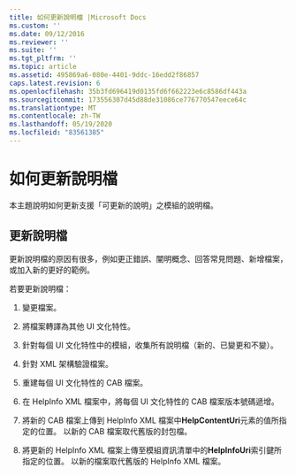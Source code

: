 ```yaml
---
title: 如何更新說明檔 |Microsoft Docs
ms.custom: ''
ms.date: 09/12/2016
ms.reviewer: ''
ms.suite: ''
ms.tgt_pltfrm: ''
ms.topic: article
ms.assetid: 495869a6-080e-4401-9ddc-16edd2f86857
caps.latest.revision: 6
ms.openlocfilehash: 35b3fd696419d0135fd6f662223e6c8586df443a
ms.sourcegitcommit: 173556307d45d88de31086ce776770547eece64c
ms.translationtype: MT
ms.contentlocale: zh-TW
ms.lasthandoff: 05/19/2020
ms.locfileid: "83561385"
---
```

# <a name="how-to-update-help-files"></a>如何更新說明檔

本主題說明如何更新支援「可更新的說明」之模組的說明檔。

## <a name="updating-help-files"></a>更新說明檔

更新說明檔的原因有很多，例如更正錯誤、闡明概念、回答常見問題、新增檔案，或加入新的更好的範例。

若要更新說明檔：

1. 變更檔案。

2. 將檔案轉譯為其他 UI 文化特性。

3. 針對每個 UI 文化特性中的模組，收集所有說明檔（新的、已變更和不變）。

4. 針對 XML 架構驗證檔案。

5. 重建每個 UI 文化特性的 CAB 檔案。

6. 在 HelpInfo XML 檔案中，將每個 UI 文化特性的 CAB 檔案版本號碼遞增。

7. 將新的 CAB 檔案上傳到 HelpInfo XML 檔案中**HelpContentUri**元素的值所指定的位置。 以新的 CAB 檔案取代舊版的封包檔。

8. 將更新的 HelpInfo XML 檔案上傳至模組資訊清單中的**HelpInfoUri**索引鍵所指定的位置。 以新的檔案取代舊版的 HelpInfo XML 檔案。
